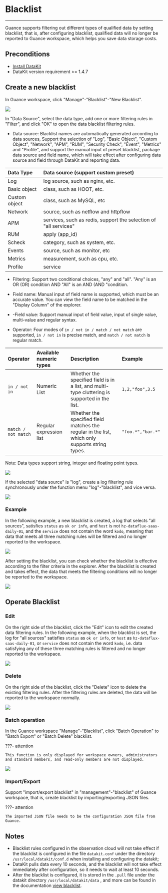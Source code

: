 # Blacklist
---

Guance supports filtering out different types of qualified data by setting blacklist, that is, after configuring blacklist, qualified data will no longer be reported to Guance workspace, which helps you save data storage costs.

## Preconditions

- [Install DataKit](../datakit/datakit-install.md)
- DataKit version requirement >= 1.4.7

## Create a new blacklist

In Guance workspace, click "Manage"-"Blacklist"-"New Blacklist".

![](img/5.blacklist_1.png)

In "Data Source", select the data type, add one or more filtering rules in "Filter", and click "OK" to open the data blacklist filtering rules.

- Data source: Blacklist names are automatically generated according to data sources, Support the selection of "Log", "Basic Object", "Custom Object", "Network", "APM", "RUM", "Security Check", "Event", "Metrics" and "Profile", and support the manual input of preset blacklist, package data source and field name, which will take effect after configuring data source and field through DataKit and reporting data.
  
| Data Type     | Data source (support custom preset)                       |
| :----------- | :----------------------------------------------- |
| Log         | log source, such as nginx, etc.                 |
| Basic object     | class, such as HOOT, etc.                        |
| Custom object   | class, such as MySQL, etc                       |
| Network         | source, such as netflow and httpflow            |
| APM | services, such as redis, support the selection of "all services" |
| RUM | apply (app_id)                                   |
| Scheck     | category, such as system, etc.                   |
| Events         | source, such as monitor, etc                    |
| Metrics         | measurement, such as cpu, etc.                             |
| Profile      | service                                 |

- Filtering: Support two conditional choices, "any" and "all". "Any" is an OR (OR) condition AND "All" is an AND (AND "condition.

- Field name: Manual input of field name is supported, which must be an accurate value. You can view the field name to be matched in the "Display Column" of the explorer.

- -Field value: Support manual input of field value, input of single value, multi-value and regular syntax.

- Operator: Four modes of `in / not in / match / not match` are supported, `in / not in` is precise match, and `match / not match` is regular match.

| Operator              | Available numeric types   | Description                                                   | Example              |
| :------------------ | :------------- | :----------------------------------------------------- | :---------------- |
| `in / not in`       | Numeric List       | Whether the specified field is in a list, and multi-type cluttering is supported in the list.           | `1,2,"foo",3.5`   |
| `match / not match` | Regular expression list | Whether the specified field matches the regular in the list, which only supports string types. | `"foo.*","bar.*"` |

Note: Data types support string, integer and floating point types.

![](img/5.blacklist_1.2.png)

If the selected "data source" is "log", create a log filtering rule synchronously under the function menu "log"-"blacklist", and vice versa.

![](img/5.blacklist_1.1.png)





### Example

In the following example, a new blacklist is created, a log that selects "all sources", satisfies `status` as `ok or info`, and `host` is not `hz-dataflux-saas-daily-01`, and the `service` does not contain the word `kodo`, meaning that data that meets all three matching rules will be filtered and no longer reported to the workspace.

![](img/5.blacklist_2.png)

After setting the blacklist, you can check whether the blacklist is effective according to the filter criteria in the explorer. After the blacklist is created and takes effect, the data that meets the filtering conditions will no longer be reported to the workspace.



![](img/5.blacklist_4.png)

## Operate Blacklist

### Edit

On the right side of the blacklist, click the "Edit" icon to edit the created data filtering rules. In the following example, when the blacklist is set, the log for "all sources" satisfies ` status ` as `ok or info`, or `host` as `hz-dataflux-saas-daily-01`, or `service` does not contain the word `kodo`, i.e. data satisfying any of these three matching rules is filtered and no longer reported to the workspace.

![](img/5.blacklist_3.png)

### Delete

On the right side of the blacklist, click the "Delete" icon to delete the existing filtering rules. After the filtering rules are deleted, the data will be reported to the workspace normally.

![](img/5.blacklist_5.png)

### Batch operation

In the Guance workspace "Manage"-"Blacklist", click "Batch Operation" to "Batch Export" or "Batch Delete" blacklist.

???- attention

    This function is only displayed for workspace owners, administrators and standard members, and read-only members are not displayed.

![](img/3.black_1.png)

### Import/Export

Support "import/export blacklist" in "management"-"blacklist" of Guance workspace, that is, create blacklist by importing/exporting JSON files.

???- attention

    The imported JSON file needs to be the configuration JSON file from Guance.

## Notes

- Blacklist rules configured in the observation cloud will not take effect if the blacklist is configured in the file `datakit.conf` under the directory `/usr/local/datakit/conf.d` when installing and configuring the datakit;
- DataKit pulls data every 10 seconds, and the blacklist will not take effect immediately after configuration, so it needs to wait at least 10 seconds.
- After the blacklist is configured, it is stored in the `.pull` file under the datakit directory `/usr/local/datakit/data` , and more can be found in the documentation [view blacklist](../dca/index.md).
